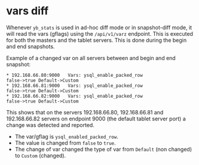 # vars diff

Whenever `yb_stats` is used in ad-hoc diff mode or in snapshot-diff mode, it will read the vars (gflags) using the `/api/v1/varz` endpoint.
This is executed for both the masters and the tablet servers.
This is done during the begin and end snapshots.

Example of a changed var on all servers between and begin and end snapshot:
```
* 192.168.66.80:9000   Vars: ysql_enable_packed_row                             false->true Default->Custom
* 192.168.66.81:9000   Vars: ysql_enable_packed_row                             false->true Default->Custom
* 192.168.66.82:9000   Vars: ysql_enable_packed_row                             false->true Default->Custom
```
This shows that on the servers 192.168.66.80, 192.168.66.81 and 192.168.66.82 servers on endpoint 9000 (the default tablet server port) a change was detected and reported.
- The var/gflag is `ysql_enabled_packed_row`.
- The value is changed from `false` to `true`.
- The change of var changed the type of var from `Default` (non changed) to `Custom` (changed).